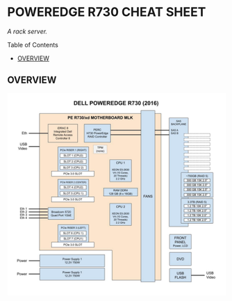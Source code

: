 # POWEREDGE R730 CHEAT SHEET

_A rack server._

Table of Contents

* [OVERVIEW](https://github.com/JeffDeCola/my-cheat-sheets/tree/master/other/stem/technology/computer-manufacturers/dell/poweredge-r730-cheat-sheet#overview)

## OVERVIEW

![IMAGE - dell-poweredge-r730-2016 - IMAGE](../../../../../../docs/pics/dell-poweredge-r730-2016.jpg)
